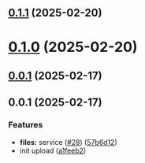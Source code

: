 

## [0.1.1](https://github.com/atls/services/compare/@atls/services-gateway-files-types@0.1.0...@atls/services-gateway-files-types@0.1.1) (2025-02-20)






# [0.1.0](https://github.com/atls/services/compare/@atls/services-gateway-files-types@0.0.1...@atls/services-gateway-files-types@0.1.0) (2025-02-20)






## [0.0.1](https://github.com/atls/services/compare/@atls/services-gateway-files-types@0.0.1...@atls/services-gateway-files-types@0.0.1) (2025-02-17)






## 0.0.1 (2025-02-17)


### Features


* **files:** service ([#28](https://github.com/atls/services/issues/28)) ([57b6d12](https://github.com/atls/services/commit/57b6d12893d5c10065506e347b1b13715b2f8c36))
* init upload ([a1feeb2](https://github.com/atls/services/commit/a1feeb26234a52a67388d2a551ef0afc60460c07))


